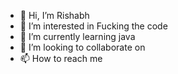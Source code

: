- 👋 Hi, I’m Rishabh
- 👀 I’m interested in Fucking the code
- 🌱 I’m currently learning java
- 💞️ I’m looking to collaborate on 
- 📫 How to reach me 

<!---
Rishabh is a ✨ special ✨ repository because its `README.md` (this file) appears on your GitHub profile.
You can click the Preview link to take a look at your changes.
--->
